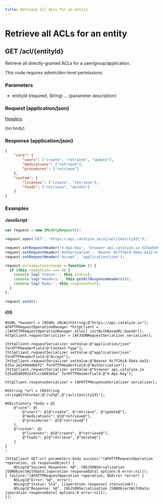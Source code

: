```yaml
---
title: Retrieve all ACLs for an entity
---
```


# Retrieve all ACLs for an entity

## GET /acl/{entityId}
Retrieve all directly-granted ACLs for a user/group/application.

This route requires *admin/dev*-level permissions.

### Parameters

* entityId (required, String) ... {parameter description}

### Request (application/json)

[Headers](../overview/eheaders)

(no body)
### Response (application/json)

```json
{
    "core": {
        "users": ["create", "retrieve", "update"],
        "medications": ["retrieve"],
        "procedures": ["retrieve"]
    },
    "custom": {
        "licenses": ["create", "retrieve"],
        "foods": ["retrieve", "delete"]
    }
}
```

### Examples

#### JavaScript

```javascript
var request = new XMLHttpRequest();

request.open('GET', 'https://api.catalyze.io/v2/acl/{entityId}');

request.setRequestHeader('X-Api-Key', 'browser api.catalyze.io 525ad5d6993247cccb083e5a');
request.setRequestHeader('Authorization', 'Bearer 0c7f26c8-5b4a-4a32-b35a-2e249448bbf2');
request.setRequestHeader('Accept', 'application/json');

request.onreadystatechange = function () {
  if (this.readyState === 4) {
    console.log('Status:', this.status);
    console.log('Headers:', this.getAllResponseHeaders());
    console.log('Body:', this.responseText);
  }
};

request.send();
```


#### iOS

```objc
NSURL *baseUrl = [NSURL URLWithString:@"https://api.catalyze.io"];
AFHTTPRequestOperationManager *httpClient = [[AFHTTPRequestOperationManager alloc] initWithBaseURL:baseUrl];
httpClient.requestSerializer = [AFJSONRequestSerializer serializer];

[httpClient.requestSerializer setValue:@"application/json" forHTTPHeaderField:@"Content-Type"];
[httpClient.requestSerializer setValue:@"application/json" forHTTPHeaderField:@"Accept"];
[httpClient.requestSerializer setValue:@"Bearer 0c7f26c8-5b4a-4a32-b35a-2e249448bbf2" forHTTPHeaderField:@"Authorization"];
[httpClient.requestSerializer setValue:@"browser api.catalyze.io 525ad5d6993247cccb083e5a" forHTTPHeaderField:@"X-Api-Key"];

httpClient.responseSerializer = [AFHTTPResponseSerializer serializer];

NSString *url = [NSString stringWithFormat:@"/v2%@",@"/acl/{entityId}"];

NSDictionary *body = @{
    @"core": @{
        @"users": @[@"create", @"retrieve", @"update@"],
        @"medications": @[@"retrieve@"],
        @"procedures": @[@"retrieve@"]
    },
    @"custom": @{
        @"licenses": @[@"create", @"retrieve@"],
        @"foods": @[@"retrieve", @"delete@"]
    }
}
;

[httpClient GET:url parameters:body success:^(AFHTTPRequestOperation *operation, id responseObject) {
    NSLog(@"Success Response: %@", [NSJSONSerialization JSONObjectWithData:[operation responseData] options:0 error:nil]);
} failure:^(AFHTTPRequestOperation *operation, NSError *error) {
    NSLog(@"Error: %@", error);
    NSLog(@"Status: %ld", [[operation response] statusCode]);
    NSLog(@"Response: %@", [NSJSONSerialization JSONObjectWithData:[operation responseData] options:0 error:nil]);
}];
```



